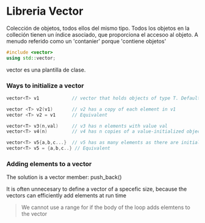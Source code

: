 # Libreria Vector

Colección de objetos, todos ellos del mismo tipo. Todos los objetos en la colleción tienen un índice asociado, que proporciona el accesoo al objeto. A menudo referido como un 'contanier' porque 'contiene objetos'

```cpp
#include <vector>
using std::vector;
```

vector es una plantilla de clase. 

### Ways to initialize a vector

```cpp
vector<T> v1            // vector that holds objects of type T. Default initialization; v1 is empty

vector <T> v2(v1)       // v2 has a copy of each element in v1
vector <T> v2 = v1      // Equivalent

vector<T> v3(n,val)     // v3 has n elements with value val
vector<T> v4(n)         // v4 has n copies of a value-initialized object

vector<T> v5{a,b,c...}  // v5 has as many elements as there are initializers; elements are initialized by corresponding initializers
vector<T> v5 = {a,b,c..} // Equivalent
```

### Adding elements to a vector
The solution is a vector member: push_back()

It is often unnecesary to define a vector of a specefic size, because the vectors can efficiently add elements at run time

> We cannot use a range for if the body of the loop adds elemtens to the vector




